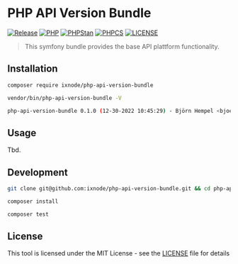 # PHP API Version Bundle

[![Release](https://img.shields.io/github/v/release/ixnode/php-api-version-bundle)](https://github.com/ixnode/php-api-version-bundle/releases)
[![PHP](https://img.shields.io/badge/PHP-^8.0-777bb3.svg?logo=php&logoColor=white&labelColor=555555&style=flat)](https://www.php.net/supported-versions.php)
[![PHPStan](https://img.shields.io/badge/PHPStan-Level%20Max-brightgreen.svg?style=flat)](https://phpstan.org/user-guide/rule-levels)
[![PHPCS](https://img.shields.io/badge/PHPCS-PSR12-brightgreen.svg?style=flat)](https://www.php-fig.org/psr/psr-12/)
[![LICENSE](https://img.shields.io/github/license/ixnode/php-api-version-bundle)](https://github.com/ixnode/php-api-version-bundle/blob/master/LICENSE)

> This symfony bundle provides the base API plattform functionality.

## Installation

```bash
composer require ixnode/php-api-version-bundle
```

```bash
vendor/bin/php-api-version-bundle -V
```

```bash
php-api-version-bundle 0.1.0 (12-30-2022 10:45:29) - Björn Hempel <bjoern@hempel.li>
```

## Usage

Tbd.

## Development

```bash
git clone git@github.com:ixnode/php-api-version-bundle.git && cd php-api-version-bundle
```

```bash
composer install
```

```bash
composer test
```

## License

This tool is licensed under the MIT License - see the [LICENSE](/LICENSE) file for details